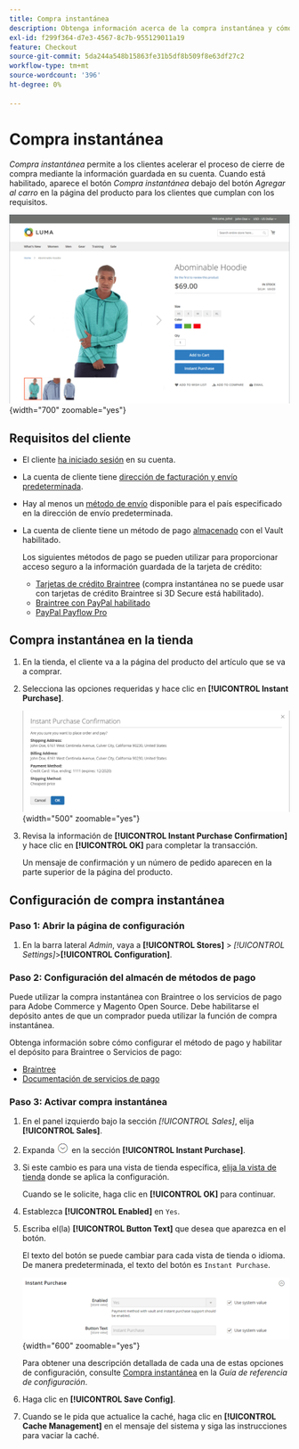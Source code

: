 ```yaml
---
title: Compra instantánea
description: Obtenga información acerca de la compra instantánea y cómo puede proporcionar un cierre de compra rápido para las cuentas de cliente registradas.
exl-id: f299f364-d7e3-4567-8c7b-955129011a19
feature: Checkout
source-git-commit: 5da244a548b15863fe31b5df8b509f8e63df27c2
workflow-type: tm+mt
source-wordcount: '396'
ht-degree: 0%

---
```


# Compra instantánea

_Compra instantánea_ permite a los clientes acelerar el proceso de cierre de compra mediante la información guardada en su cuenta. Cuando está habilitado, aparece el botón _Compra instantánea_ debajo del botón _Agregar al carro_ en la página del producto para los clientes que cumplan con los requisitos.

![Página de producto con la opción de compra instantánea ](./assets/storefront-checkout-instant-purchase.png){width="700" zoomable="yes"}

## Requisitos del cliente

- El cliente [ha iniciado sesión](../customers/customer-sign-in.md) en su cuenta.

- La cuenta de cliente tiene [dirección de facturación y envío predeterminada](../customers/account-dashboard-address-book.md).

- Hay al menos un [método de envío](delivery.md) disponible para el país especificado en la dirección de envío predeterminada.

- La cuenta de cliente tiene un método de pago [almacenado](../stores-purchase/stored-payment-methods.md) con el Vault habilitado.

  Los siguientes métodos de pago se pueden utilizar para proporcionar acceso seguro a la información guardada de la tarjeta de crédito:

   - [Tarjetas de crédito Braintree](braintree.md) (compra instantánea no se puede usar con tarjetas de crédito Braintree si 3D Secure está habilitado).
   - [Braintree con PayPal habilitado](braintree.md)
   - [PayPal Payflow Pro](paypal-payflow-pro.md)

## Compra instantánea en la tienda

1. En la tienda, el cliente va a la página del producto del artículo que se va a comprar.

1. Selecciona las opciones requeridas y hace clic en **[!UICONTROL Instant Purchase]**.

   ![Cuadro de diálogo de confirmación para confirmar la compra instantánea](./assets/storefront-checkout-instant-purchase-confirmation.png){width="500" zoomable="yes"}

1. Revisa la información de **[!UICONTROL Instant Purchase Confirmation]** y hace clic en **[!UICONTROL OK]** para completar la transacción.

   Un mensaje de confirmación y un número de pedido aparecen en la parte superior de la página del producto.

## Configuración de compra instantánea

### Paso 1: Abrir la página de configuración

1. En la barra lateral _Admin_, vaya a **[!UICONTROL Stores]** > _[!UICONTROL Settings]_>**[!UICONTROL Configuration]**.

### Paso 2: Configuración del almacén de métodos de pago

Puede utilizar la compra instantánea con Braintree o los servicios de pago para Adobe Commerce y Magento Open Source. Debe habilitarse el depósito antes de que un comprador pueda utilizar la función de compra instantánea.

Obtenga información sobre cómo configurar el método de pago y habilitar el depósito para Braintree o Servicios de pago:

- [Braintree](braintree.md)
- [Documentación de servicios de pago](https://experienceleague.adobe.com/docs/commerce/payment-services/guide-overview.html?lang=es)

### Paso 3: Activar compra instantánea

1. En el panel izquierdo bajo la sección _[!UICONTROL Sales]_, elija **[!UICONTROL Sales]**.

1. Expanda ![Selector de expansión](../assets/icon-display-expand.png) en la sección **[!UICONTROL Instant Purchase]**.

1. Si este cambio es para una vista de tienda específica, [elija la vista de tienda](../configuration-reference/scope-change.md#set-the-scope) donde se aplica la configuración.

   Cuando se le solicite, haga clic en **[!UICONTROL OK]** para continuar.

1. Establezca **[!UICONTROL Enabled]** en `Yes`.

1. Escriba el(la) **[!UICONTROL Button Text]** que desea que aparezca en el botón.

   El texto del botón se puede cambiar para cada vista de tienda o idioma. De manera predeterminada, el texto del botón es `Instant Purchase`.

   ![Configuración - opciones de compra instantánea](../configuration-reference/sales/assets/sales-instant-purchase.png){width="600" zoomable="yes"}

   Para obtener una descripción detallada de cada una de estas opciones de configuración, consulte [Compra instantánea](../configuration-reference/sales/sales.md#instant-purchase) en la _Guía de referencia de configuración_.

1. Haga clic en **[!UICONTROL Save Config]**.

1. Cuando se le pida que actualice la caché, haga clic en **[!UICONTROL Cache Management]** en el mensaje del sistema y siga las instrucciones para vaciar la caché.
